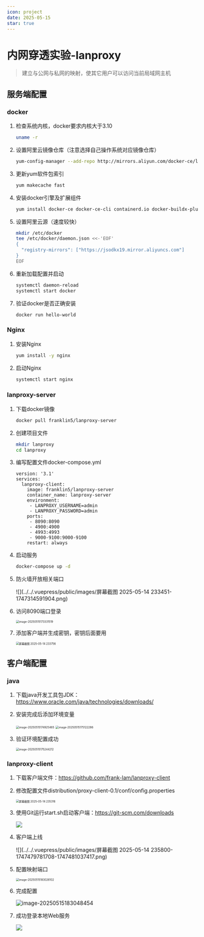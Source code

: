 ```yaml
---
icon: project
date: 2025-05-15
star: true
---
```


# 内网穿透实验-lanproxy

> 建立与公网与私网的映射，使其它用户可以访问当前局域网主机

<!-- more -->
## 服务端配置

### docker

1. 检查系统内核，docker要求内核大于3.10

   ```bash
   uname -r
   ```

2. 设置阿里云镜像仓库（注意选择自己操作系统对应镜像仓库）

   ```bash
   yum-config-manager --add-repo http://mirrors.aliyun.com/docker-ce/linux/centos/docker-ce.repo
   ```

3. 更新yum软件包索引

   ```bash
   yum makecache fast
   ```

4. 安装docker引擎及扩展组件

   ```bash
   yum install docker-ce docker-ce-cli containerd.io docker-buildx-plugin docker-compose-plugin -y
   ```

5. 设置阿里云源（速度较快）

   ```bash
   mkdir /etc/docker
   tee /etc/docker/daemon.json <<-'EOF'
   {
     "registry-mirrors": ["https://jsodkx19.mirror.aliyuncs.com"]
   }
   EOF
   ```

6. 重新加载配置并启动

   ```bash
   systemctl daemon-reload
   systemctl start docker
   ```

7. 验证docker是否正确安装

   ```
   docker run hello-world
   ```

### Nginx

1. 安装Nginx

   ```bash
   yum install -y nginx
   ```

2. 启动Nginx

   ```bash
   systemctl start nginx
   ```

### lanproxy-server

1. 下载docker镜像

   ```bash
   docker pull franklin5/lanproxy-server
   ```

2. 创建项目文件

   ```bash
   mkdir lanproxy
   cd lanproxy
   ```

3. 编写配置文件docker-compose.yml

   ```
   version: '3.1'
   services:
     lanproxy-client:
       image: franklin5/lanproxy-server
       container_name: lanproxy-server
       environment:
        - LANPROXY_USERNAME=admin
        - LANPROXY_PASSWORD=admin
       ports:
        - 8090:8090
        - 4900:4900
        - 4993:4993
        - 9000-9100:9000-9100
       restart: always
   ```

4. 启动服务

   ```bash
   docker-compose up -d
   ```

5. 防火墙开放相关端口

   ![](../../.vuepress/public/images/屏幕截图 2025-05-14 233451-1747314591904.png)

6. 访问8090端口登录

   <img src="../../.vuepress/public/images/image-20250515173331519.png" alt="image-20250515173331519" style="zoom:50%;" />

7. 添加客户端并生成密钥，密钥后面要用

   <img src="../../.vuepress/public/images/屏幕截图 2025-05-14 233756.png" alt="屏幕截图 2025-05-14 233756" style="zoom:50%;" />

## 客户端配置

### java

1. 下载java开发工具包JDK：https://www.oracle.com/java/technologies/downloads/

2. 安装完成后添加环境变量

   <img src="../../.vuepress/public/images/image-20250515174925465.png" alt="image-20250515174925465" style="zoom:50%;" />

   <img src="../../.vuepress/public/images/image-20250515175122286.png" alt="image-20250515175122286" style="zoom: 50%;" />

3. 验证环境配置成功

   <img src="../../.vuepress/public/images/image-20250515175244212.png" alt="image-20250515175244212" style="zoom: 50%;" />

### lanproxy-client

1. 下载客户端文件：https://github.com/frank-lam/lanproxy-client

2. 修改配置文件distribution/proxy-client-0.1/conf/config.properties

   <img src="../../.vuepress/public/images/屏幕截图 2025-05-14 235316.png" alt="屏幕截图 2025-05-14 235316" style="zoom: 50%;" />

3. 使用Git运行start.sh启动客户端：https://git-scm.com/downloads

   ![](../../.vuepress/public/images/image-20250515175946631.png)

4. 客户端上线

   ![](../../.vuepress/public/images/屏幕截图 2025-05-14 235800-1747479781708-1747481037417.png)

5. 配置映射端口

   <img src="../../.vuepress/public/images/image-20250515183026102.png" alt="image-20250515183026102" style="zoom:50%;" />

6. 完成配置

   ![image-20250515183048454](../../.vuepress/public/images/image-20250515183048454.png)

7. 成功登录本地Web服务

   ![](../../.vuepress/public/images/image-20250515183440610.png)